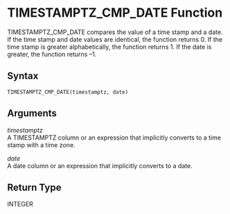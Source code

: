 # TIMESTAMPTZ\_CMP\_DATE Function<a name="r_TIMESTAMPTZ_CMP_DATE"></a>

TIMESTAMPTZ\_CMP\_DATE compares the value of a time stamp and a date\. If the time stamp and date values are identical, the function returns 0\. If the time stamp is greater alphabetically, the function returns 1\. If the date is greater, the function returns –1\.

## Syntax<a name="r_TIMESTAMPTZ_CMP_DATE-syntax"></a>

```
TIMESTAMPTZ_CMP_DATE(timestamptz, date)
```

## Arguments<a name="r_TIMESTAMPTZ_CMP_DATE-arguments"></a>

 *timestamptz*   
A TIMESTAMPTZ column or an expression that implicitly converts to a time stamp with a time zone\.

 *date*   
A date column or an expression that implicitly converts to a date\.

## Return Type<a name="r_TIMESTAMPTZ_CMP_DATE-return-type"></a>

INTEGER
